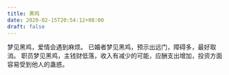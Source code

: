 ```yaml
---
title: 黑鸡
date: 2020-02-15T20:54:12+08:00
draft: false
---
```


梦见黑鸡，爱情会遇到麻烦。
已婚者梦见黑鸡，预示出远门，障碍多，最好取消。
职员梦见黑鸡，主钱财低落，收入有减少的可能，应酬支出增加，投资方面容易受到他人的蛊惑。
